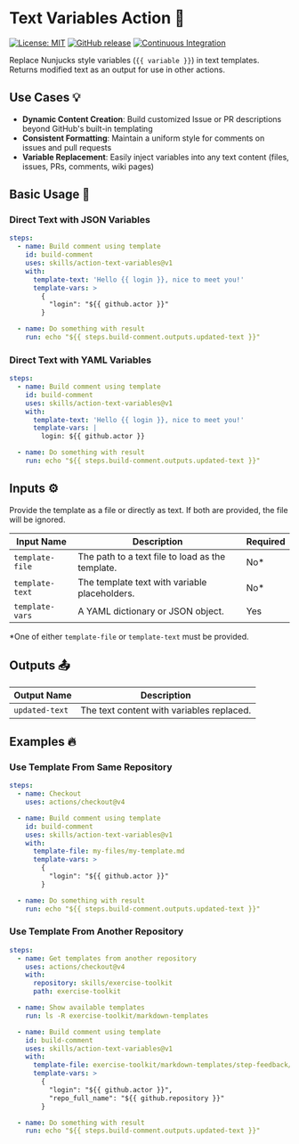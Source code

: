 # Text Variables Action 📝

[![License: MIT](https://img.shields.io/badge/License-MIT-yellow.svg)](https://opensource.org/licenses/MIT)
[![GitHub release](https://img.shields.io/github/release/skills/action-text-variables.svg)](https://github.com/skills/action-text-variables/releases)
[![Continuous Integration](https://github.com/skills/action-text-variables/actions/workflows/ci.yml/badge.svg)](https://github.com/skills/action-text-variables/actions/workflows/ci.yml)

Replace Nunjucks style variables (`{{ variable }}`) in text templates. Returns
modified text as an output for use in other actions.

## Use Cases 💡

- **Dynamic Content Creation**: Build customized Issue or PR descriptions beyond
  GitHub's built-in templating
- **Consistent Formatting**: Maintain a uniform style for comments on issues and
  pull requests
- **Variable Replacement**: Easily inject variables into any text content
  (files, issues, PRs, comments, wiki pages)

## Basic Usage 🚀

### Direct Text with JSON Variables

```yaml
steps:
  - name: Build comment using template
    id: build-comment
    uses: skills/action-text-variables@v1
    with:
      template-text: 'Hello {{ login }}, nice to meet you!'
      template-vars: >
        {
          "login": "${{ github.actor }}"
        }

  - name: Do something with result
    run: echo "${{ steps.build-comment.outputs.updated-text }}"
```

### Direct Text with YAML Variables

```yaml
steps:
  - name: Build comment using template
    id: build-comment
    uses: skills/action-text-variables@v1
    with:
      template-text: 'Hello {{ login }}, nice to meet you!'
      template-vars: |
        login: ${{ github.actor }}

  - name: Do something with result
    run: echo "${{ steps.build-comment.outputs.updated-text }}"
```

## Inputs ⚙️

Provide the template as a file or directly as text. If both are provided, the
file will be ignored.

| Input Name      | Description                                      | Required |
| --------------- | ------------------------------------------------ | -------- |
| `template-file` | The path to a text file to load as the template. | No\*     |
| `template-text` | The template text with variable placeholders.    | No\*     |
| `template-vars` | A YAML dictionary or JSON object.                | Yes      |

\*One of either `template-file` or `template-text` must be provided.

## Outputs 📤

| Output Name    | Description                               |
| -------------- | ----------------------------------------- |
| `updated-text` | The text content with variables replaced. |

## Examples 🔥

### Use Template From Same Repository

```yaml
steps:
  - name: Checkout
    uses: actions/checkout@v4

  - name: Build comment using template
    id: build-comment
    uses: skills/action-text-variables@v1
    with:
      template-file: my-files/my-template.md
      template-vars: >
        {
          "login": "${{ github.actor }}"
        }

  - name: Do something with result
    run: echo "${{ steps.build-comment.outputs.updated-text }}"
```

### Use Template From Another Repository

<!-- prettier-ignore-start -->
```yaml
steps:
  - name: Get templates from another repository
    uses: actions/checkout@v4
    with:
      repository: skills/exercise-toolkit
      path: exercise-toolkit

  - name: Show available templates
    run: ls -R exercise-toolkit/markdown-templates

  - name: Build comment using template
    id: build-comment
    uses: skills/action-text-variables@v1
    with:
      template-file: exercise-toolkit/markdown-templates/step-feedback/lesson-finished.md
      template-vars: >
        {
          "login": "${{ github.actor }}",
          "repo_full_name": "${{ github.repository }}"
        }

  - name: Do something with result
    run: echo "${{ steps.build-comment.outputs.updated-text }}"
```
<!-- prettier-ignore-end -->
